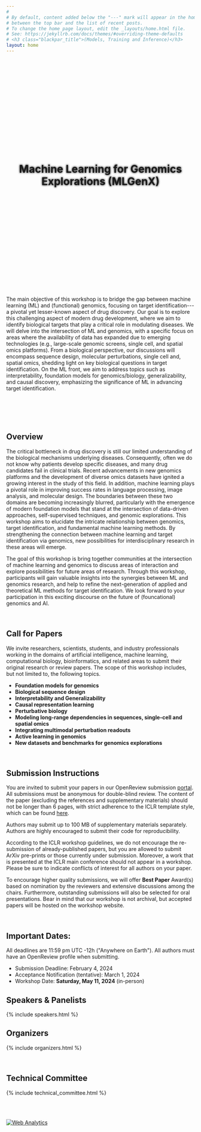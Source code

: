 ```yaml
---
#
# By default, content added below the "---" mark will appear in the home page
# between the top bar and the list of recent posts.
# To change the home page layout, edit the _layouts/home.html file.
# See: https://jekyllrb.com/docs/themes/#overriding-theme-defaults
# <h3 class="blackpar_title">(Models, Training and Inference)</h3>
layout: home
---
```

<div style="display: flex; align-items: center; justify-content: center; background: url('images/header.jpg') no-repeat; background-size: cover; user-select: none; height: 600px; padding: 0;">
    <h1 class="blackpar_title" style="text-align: center; font-weight: bold; line-height: 1.2; text-shadow: 0px 0px 5px black;">Machine Learning for Genomics Explorations (MLGenX)</h1>
</div>



<br>
<p>
The main objective of this workshop is to bridge the gap between machine learning (ML) and (functional) genomics, focusing on target identification---a pivotal yet lesser-known aspect of drug discovery. Our goal is to explore this challenging aspect of modern drug development, where we aim to identify biological targets that play a critical role in modulating diseases. We will delve into the intersection of ML and genomics, with a specific focus on areas where the availability of data has expanded due to emerging technologies (e.g., large-scale genomic screens, single cell, and spatial omics platforms). From a biological perspective, our discussions will encompass sequence design, molecular perturbations, single cell and, spatial omics, shedding light on key biological questions in target identification. On the ML front, we aim to address topics such as interpretability, foundation models for genomics/biology, generalizability, and causal discovery, emphasizing the significance of ML in advancing target identification.</p>

<br>



<!--starts inverted colors-->
<div class="inverted">

<br><br>
<h2 class="blackpar_title" id="overview">Overview</h2>
<p>
The critical bottleneck in drug discovery is still our limited understanding of the biological mechanisms underlying diseases. Consequently, often we do not know why patients develop specific diseases, and many drug candidates fail in clinical trials.  Recent advancements in new genomics platforms and the development of diverse omics datasets have ignited a growing interest in the study of this field. In addition, machine learning plays a pivotal role in improving success rates in language processing, image analysis, and molecular design. The boundaries between these two domains are becoming increasingly blurred, particularly with the emergence of modern foundation models that stand at the intersection of data-driven approaches, self-supervised techniques, and genomic explorations. This workshop aims to elucidate the intricate relationship between genomics, target identification, and fundamental machine learning methods. By strengthening the connection between machine learning and target identification via genomics, new possibilities for interdisciplinary research in these areas will emerge. 
</p>
<p>
The goal of this workshop is bring together communities at the intersection of machine learning and genomics to discuss areas of interaction and explore possibilities for future areas of research.
Through this workshop, participants will gain valuable insights into the synergies between ML and genomics research, and help to refine the next-generation of applied and theoretical ML methods for target identification. We look forward to your participation in this exciting discourse on the future of (founcational) genomics and AI.
</p>

<br>
<!-- Call for Papers -->
<h2 class="blackpar_title" id="call_for_papers">Call for Papers</h2>

<p>
We invite researchers, scientists, students, and industry professionals working in the domains of artificial intelligence, machine learning, computational biology, bioinformatics, and related areas to submit their original research or review papers.
The scope of this workshop includes, but not limited to, the following topics.
</p>

<!--
<ul>
    <li>
	<u><b>Biological sequence design</b></u>: Prediction and optimization of biological sequences, incorporating constraints and prior knowledge
    </li>
	<ul>
	    <li>
	        Effectively miniaturize DNA/RNA/Protein sequences while preserving their key properties
	    </li>
	    <li>
	        Multi-omics-based sequence design
	    </li>
	    <li>
		Modeling long-range sequence interactions
	    </li>
	    <li>
		Tissue/cell-type specific sequence design
	    </li>
	</ul>

    <li>
	<u><b>Inferring cellular communication via cell states and organization in tissues</b></u>: Causal representation learning to model cell states and cellular communities 
    </li>
	<ul>

	    <li>
		Multi-omics data integration (single cell, spatial transcriptomics)
	    </li>
	    <li>
		Cell-cell interactions inference
	    </li>
	    <li>
		Mechanistic modeling of cells in their context to infer cellular function
	    </li>
	    <li>
		Modeling long-range interactions in single-cell and spatial omics
	    </li>
	</ul>

    <li>
	<u><b>Perturbative biology</b></u>: Interpretable and foundation models to understand cellular responses to perturbations
    </li>
	<ul>

	    <li>
		Translating genetic perturbations to understandable and actionable molecular changes
	    </li>
	    <li>
		Causal reasoning for learning gene regulatory networks
	    </li>
	    <li>
		Integrating multimodal perturbation readouts (transcriptomic and phenotypic) to better characterize the broader molecular effects
	    </li>
	    <li>
		Large-scale foundation models for predicting transcriptional outcomes of novel perturbations
	    </li>
	    <li>
		Generalizability of perturbation predictive models across cell lines and cellular contexts
	    </li>
	</ul>
</ul>

<h5>From first principles: AI for Genomics Exploration</h5>
-->

<ul>
    <li><b>Foundation models for genomics</b>
    </li>
    <li><b>Biological sequence design</b>
    </li>
    <li><b>Interpretability and Generalizability</b>
    </li>
    <li><b>Causal representation learning</b>
    </li>
    <li><b>Perturbative biology</b>
    </li>
    <li><b>Modeling long-range dependencies in sequences, single-cell and spatial omics</b>
    </li>
    <li><b>Integrating multimodal perturbation readouts</b>
    </li>
    <li><b>Active learning in genomics</b>
    </li>
    <li><b>New datasets and benchmarks for genomics explorations</b>
    </li>
</ul>

<br>
<h2 class="blackpar_title">Submission Instructions</h2>
<p>
You are invited to submit your papers in our OpenReview submission <a href="https://openreview.net/">portal</a>.
All submissions must be anonymous for double-blind review.
The content of the paper (excluding the references and supplementary materials) should not be longer than 6 pages,
with strict adherence to the ICLR template style,
which can be found <a href="https://github.com/ICLR/Master-Template/raw/master/iclr2024.zip">here</a>.
</p>
<p>
Authors may submit up to 100 MB of supplementary materials separately.
Authors are highly encouraged to submit their code for reproducibility.
</p>
<p>
According to the ICLR workshop guidelines, we do not encourage the
re-submission of already-published papers,
but you are allowed to submit ArXiv pre-prints or those currently under submission.
Moreover, a work that is presented at the ICLR main conference should not appear in a workshop.
Please be sure to indicate conflicts of interest for all authors on your paper.
</p>
<p>
To encourage higher quality submissions, we will offer <b>Best Paper</b> Award(s)
based on nomination by the reviewers and extensive discussions among the chairs.
Furthermore, outstanding submissions will also be selected for oral presentations.
Bear in mind that our workshop is not archival,
but accepted papers will be hosted on the workshop website.
</p>

<br>
<h2 class="blackpar_title" id="deadlines">Important Dates:</h2>
<p>
All deadlines are 11:59 pm UTC -12h ("Anywhere on Earth"). All authors must have an OpenReview profile when submitting.
<p>
<ul>
    <li>Submission Deadline: February 4, 2024</li>
    <li>Acceptance Notification (tentative): March 1, 2024</li>
    <li>Workshop Date: <b>Saturday, May 11, 2024</b> (in-person)</li>
</ul>
</p>


<h2 class="blackpar_title" id="speakers">Speakers & Panelists</h2>
<p>
{% include speakers.html %}
</p>



<!-- Schedule -->
<!-- 
<h2 class="blackpar_title" id="schedule">Schedule (CET)</h2>
<p>
{% include schedule.html %}
</p>-->


<!-- Organizers -->
<h2 class="blackpar_title" id="organizers">Organizers</h2>
<p>
{% include organizers.html %}
</p>

<br>
<!-- Technical Committee -->
<h2 class="blackpar_title" id="technical_committee">Technical Committee</h2>
<p>
{% include technical_committee.html %}
</p>
<br><br>


<!--
<h2 class="blackpar_title">Sponsor</h2>
<div class="row">
    <div class="col">
        <center>
            <img src="">
        </center>
    </div>
    <div class="col">
        <center>
            <img src="" width="250px">
        </center>
    </div>
</div>-->


<!--ends inverted colors-->
<!-- Default Statcounter code for mlgenx
https://mlgenx-workshop.github.io/ -->
<script type="text/javascript">
var sc_project=12885210;
var sc_invisible=1;
var sc_security="21af2424";
</script>
<script type="text/javascript"
src="https://www.statcounter.com/counter/counter.js"
async></script>
<noscript><div class="statcounter"><a title="Web Analytics"
href="https://statcounter.com/" target="_blank"><img
class="statcounter"
src="https://c.statcounter.com/12885210/0/21af2424/1/"
alt="Web Analytics"
referrerPolicy="no-referrer-when-downgrade"></a></div></noscript>
<!-- End of Statcounter Code -->
